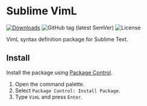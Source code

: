# Sublime VimL

[![Downloads](https://packagecontrol.herokuapp.com/downloads/VimL.svg?style=for-the-badge)](https://packagecontrol.io/packages/VimL)
![GitHub tag (latest SemVer)](https://img.shields.io/github/v/tag/SalGnt/Sublime-VimL?label=Release&style=for-the-badge)
![License](https://img.shields.io/github/license/SalGnt/Sublime-VimL?label=License&style=for-the-badge)

VimL syntax definition package for Sublime Text.

## Install
Install the package using [Package Control](https://packagecontrol.io/).

1. Open the command palette.
2. Select `Package Control: Install Package`.
3. Type `VimL` and press `Enter`.
